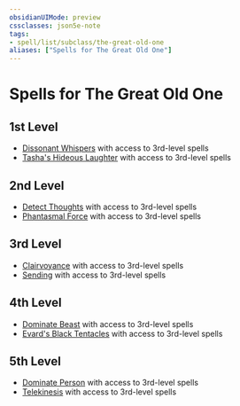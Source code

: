 ```yaml
---
obsidianUIMode: preview
cssclasses: json5e-note
tags:
- spell/list/subclass/the-great-old-one
aliases: ["Spells for The Great Old One"]
---
```

# Spells for The Great Old One

## 1st Level

- [Dissonant Whispers](dissonant-whispers "PHB") with access to 3rd-level spells
- [Tasha's Hideous Laughter](tashas-hideous-laughter "PHB") with access to 3rd-level spells

## 2nd Level

- [Detect Thoughts](detect-thoughts "PHB") with access to 3rd-level spells
- [Phantasmal Force](phantasmal-force "PHB") with access to 3rd-level spells

## 3rd Level

- [Clairvoyance](clairvoyance "PHB") with access to 3rd-level spells
- [Sending](sending "PHB") with access to 3rd-level spells

## 4th Level

- [Dominate Beast](dominate-beast "PHB") with access to 3rd-level spells
- [Evard's Black Tentacles](evards-black-tentacles "PHB") with access to 3rd-level spells

## 5th Level

- [Dominate Person](dominate-person "PHB") with access to 3rd-level spells
- [Telekinesis](telekinesis "PHB") with access to 3rd-level spells